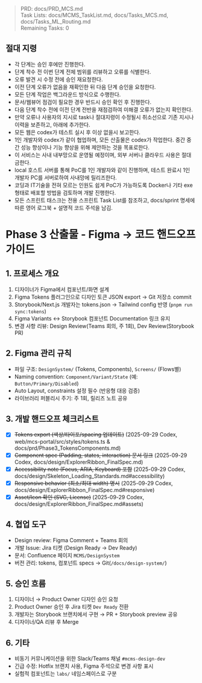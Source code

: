 > PRD: docs/PRD_MCS.md  
> Task Lists: docs/MCMS_TaskList.md, docs/Tasks_MCS.md, docs/Tasks_ML_Routing.md  
> Remaining Tasks: 0

## 절대 지령
- 각 단계는 승인 후에만 진행한다.
- 단계 착수 전 이번 단계 전체 범위를 리뷰하고 오류를 식별한다.
- 오류 발견 시 수정 전에 승인 재요청한다.
- 이전 단계 오류가 없음을 재확인한 뒤 다음 단계 승인을 요청한다.
- 모든 단계 작업은 백그라운드 방식으로 수행한다.
- 문서/웹뷰어 점검이 필요한 경우 반드시 승인 확인 후 진행한다.
- 다음 단계 착수 전에 이전 단계 전반을 재점검하여 미해결 오류가 없는지 확인한다.
- 만약 오류나 사용자의 지시로 task나 절대지령이 수정될시 취소선으로 기존 지시나 이력을 보존하고, 아래에 추가한다.
- 모든 웹은 codex가 테스트 실시 후 이상 없을시 보고한다.
- 1인 개발자와 codex가 같이 협업하며, 모든 산출물은 codex가 작업한다. 중간 중간 성능 향상이나 기능 향상을 위해 제안하는 것을 목표로한다.
- 이 서비스는 사내 내부망으로 운영될 예정이며, 외부 서버나 클라우드 사용은 절대 금한다.
- local 호스트 서버를 통해 PoC를 1인 개발자와 같이 진행하며, 테스트 완료시 1인 개발자 PC를 서버로하여 사내망에 릴리즈한다.
- 코딩과 IT기술을 전혀 모르는 인원도 쉽게 PoC가 가능하도록 Docker나 기타 exe 형태로 배포할 방법을 검토하며 개발 진행한다.
- 모든 스프린트 태스크는 전용 스프린트 Task List를 참조하고, docs/sprint 명세에 따른 영어 로그북 + 설명적 코드 주석을 남김.
# Phase 3 산출물 - Figma → 코드 핸드오프 가이드

## 1. 프로세스 개요
1. 디자이너가 Figma에서 컴포넌트/화면 설계
2. Figma Tokens 플러그인으로 디자인 토큰 JSON export → Git 저장소 commit
3. Storybook/Next.js 개발자는 tokens.json → Tailwind config 반영 (`pnpm run sync:tokens`)
4. Figma Variants ↔ Storybook 컴포넌트 Documentation 링크 유지
5. 변경 사항 리뷰: Design Review(Teams 회의, 주 1회), Dev Review(Storybook PR)

## 2. Figma 관리 규칙
- 파일 구조: `DesignSystem/` (Tokens, Components), `Screens/` (Flows별)
- Naming convention: `Component/Variant/State` (예: `Button/Primary/Disabled`)
- Auto Layout, constraints 설정 필수 (반응형 대응 검증)
- 라이브러리 퍼블리시 주기: 주 1회, 릴리즈 노트 공유

## 3. 개발 핸드오프 체크리스트
- [x] ~~Tokens export (색상/타이포/spacing 업데이트)~~ (2025-09-29 Codex, web/mcs-portal/src/styles/tokens.ts & docs/prd/Phase3_TokensComponents.md)
- [x] ~~Component spec (Padding, states, interaction) 문서 링크~~ (2025-09-29 Codex, docs/design/ExplorerRibbon_FinalSpec.md)
- [x] ~~Accessibility note (Focus, ARIA, Keyboard) 포함~~ (2025-09-29 Codex, docs/design/Skeleton_Loading_Standards.md#accessibility)
- [x] ~~Responsive behavior (최소/최대 width) 명시~~ (2025-09-29 Codex, docs/design/ExplorerRibbon_FinalSpec.md#responsive)
- [x] ~~Asset/Icon 확인 (SVG, License)~~ (2025-09-29 Codex, docs/design/ExplorerRibbon_FinalSpec.md#assets)

## 4. 협업 도구
- Design review: Figma Comment + Teams 회의
- 개발 Issue: Jira 티켓 (Design Ready → Dev Ready)
- 문서: Confluence 페이지 `MCMS/DesignSystem`
- 버전 관리: tokens, 컴포넌트 specs → Git(`/docs/design-system/`)

## 5. 승인 흐름
1. 디자이너 → Product Owner 디자인 승인 요청
2. Product Owner 승인 후 Jira 티켓 `Dev Ready` 전환
3. 개발자는 Storybook 브랜치에서 구현 → PR + Storybook preview 공유
4. 디자이너/QA 리뷰 후 Merge

## 6. 기타
- 비동기 커뮤니케이션을 위한 Slack/Teams 채널 `#mcms-design-dev`
- 긴급 수정: Hotfix 브랜치 사용, Figma 주석으로 변경 사항 표시
- 실험적 컴포넌트는 `labs/` 네임스페이스로 구분

